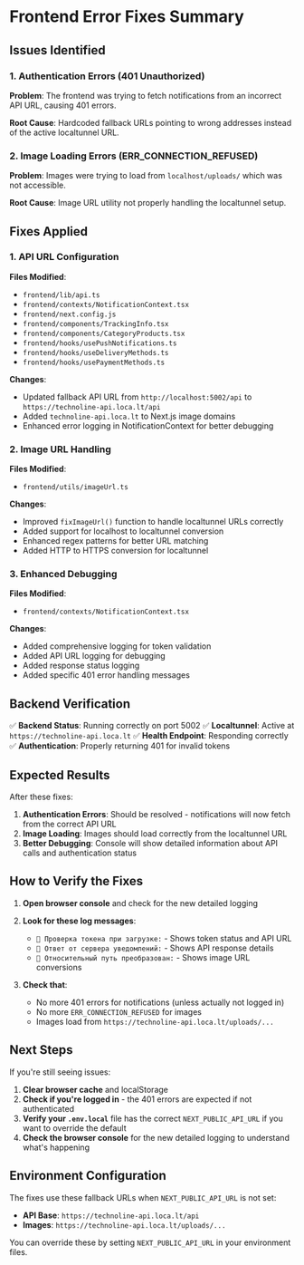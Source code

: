 # Frontend Error Fixes Summary

## Issues Identified

### 1. Authentication Errors (401 Unauthorized)
**Problem**: The frontend was trying to fetch notifications from an incorrect API URL, causing 401 errors.

**Root Cause**: Hardcoded fallback URLs pointing to wrong addresses instead of the active localtunnel URL.

### 2. Image Loading Errors (ERR_CONNECTION_REFUSED)
**Problem**: Images were trying to load from `localhost/uploads/` which was not accessible.

**Root Cause**: Image URL utility not properly handling the localtunnel setup.

## Fixes Applied

### 1. API URL Configuration
**Files Modified**:
- `frontend/lib/api.ts`
- `frontend/contexts/NotificationContext.tsx`
- `frontend/next.config.js`
- `frontend/components/TrackingInfo.tsx`
- `frontend/components/CategoryProducts.tsx`
- `frontend/hooks/usePushNotifications.ts`
- `frontend/hooks/useDeliveryMethods.ts`
- `frontend/hooks/usePaymentMethods.ts`

**Changes**:
- Updated fallback API URL from `http://localhost:5002/api` to `https://technoline-api.loca.lt/api`
- Added `technoline-api.loca.lt` to Next.js image domains
- Enhanced error logging in NotificationContext for better debugging

### 2. Image URL Handling
**Files Modified**:
- `frontend/utils/imageUrl.ts`

**Changes**:
- Improved `fixImageUrl()` function to handle localtunnel URLs correctly
- Added support for localhost to localtunnel conversion
- Enhanced regex patterns for better URL matching
- Added HTTP to HTTPS conversion for localtunnel

### 3. Enhanced Debugging
**Files Modified**:
- `frontend/contexts/NotificationContext.tsx`

**Changes**:
- Added comprehensive logging for token validation
- Added API URL logging for debugging
- Added response status logging
- Added specific 401 error handling messages

## Backend Verification

✅ **Backend Status**: Running correctly on port 5002
✅ **Localtunnel**: Active at `https://technoline-api.loca.lt`
✅ **Health Endpoint**: Responding correctly
✅ **Authentication**: Properly returning 401 for invalid tokens

## Expected Results

After these fixes:

1. **Authentication Errors**: Should be resolved - notifications will now fetch from the correct API URL
2. **Image Loading**: Images should load correctly from the localtunnel URL
3. **Better Debugging**: Console will show detailed information about API calls and authentication status

## How to Verify the Fixes

1. **Open browser console** and check for the new detailed logging
2. **Look for these log messages**:
   - `🔑 Проверка токена при загрузке:` - Shows token status and API URL
   - `📡 Ответ от сервера уведомлений:` - Shows API response details
   - `🔧 Относительный путь преобразован:` - Shows image URL conversions

3. **Check that**:
   - No more 401 errors for notifications (unless actually not logged in)
   - No more `ERR_CONNECTION_REFUSED` for images
   - Images load from `https://technoline-api.loca.lt/uploads/...`

## Next Steps

If you're still seeing issues:

1. **Clear browser cache** and localStorage
2. **Check if you're logged in** - the 401 errors are expected if not authenticated
3. **Verify your `.env.local`** file has the correct `NEXT_PUBLIC_API_URL` if you want to override the default
4. **Check the browser console** for the new detailed logging to understand what's happening

## Environment Configuration

The fixes use these fallback URLs when `NEXT_PUBLIC_API_URL` is not set:
- **API Base**: `https://technoline-api.loca.lt/api`
- **Images**: `https://technoline-api.loca.lt/uploads/...`

You can override these by setting `NEXT_PUBLIC_API_URL` in your environment files. 